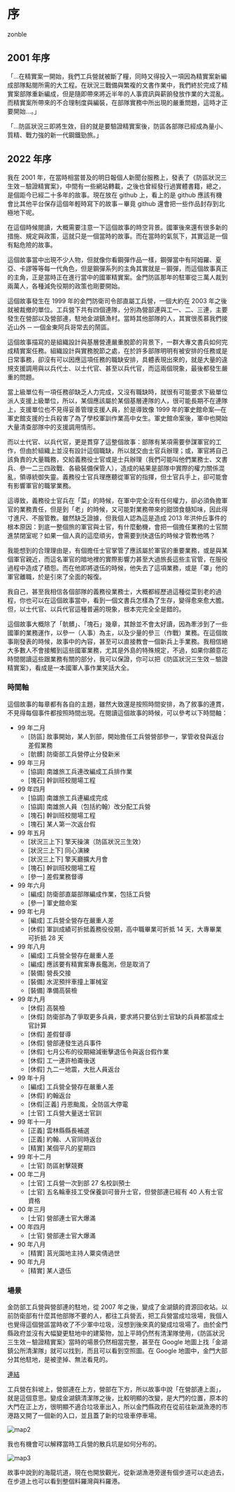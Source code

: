 # 序

zonble

## 2001 年序

「…在精實案一開始，我們工兵營就被斷了糧，同時又得投入一項因為精實案新編成部隊點閱所需的大工程。在狀況三戰備與繁複的文書作業中，我們終於完成了精實案部隊重新編成，但是隨即帶來將近半年的人事資訊與薪餉發放作業的大混亂。而精實案所帶來的不合理制度與編裝，在部隊實務中所出現的嚴重問題，這時才正要開始…。」

「…防區狀況三即將生效，目的就是要驗證精實案後，防區各部隊已經成為量小、質精、戰力強的新一代鋼鐵勁旅。」

## 2022 年序

我在 2001 年，在當時相當普及的明日報個人新聞台服務上，發表了《防區狀況三生效－驗證精實案》，中間有一些網站轉載，之後也曾經發行過實體書籍，總之，是個距今已經二十多年的故事。現在放在 github 上，看上的是 github 應該有機會比其他平台保存這個年輕時寫下的故事－畢竟 github 還會把一些作品封存到北極地下呢。

在這個時候閱讀，大概需要注意一下這個故事的時空背景。國軍後來還有很多新的措施、規定與政策，這就只是一個當時的故事。而在當時的氣氛下，其實這是一個有點危險的故事。

這個故事當中出現不少人物，但就像你看鋼彈作品一樣，鋼彈當中有阿姆羅、夏亞、卡謬等等每一代角色，但是鋼彈系列的主角其實就是－鋼彈，而這個故事真正的主角，正是當時正在進行當中的國軍精實案。金門防區那年的駐軍從三萬人裁到兩萬人，各種減免役期的政策也剛要開始。

這個故事發生在 1999 年的金門防衛司令部直屬工兵營，一個大約在 2003 年之後就被裁撤的單位。工兵營下共有四個連隊，分別為營部連與工一、二、三連，主要發生在營部以及營部連，駐地金湖鎮漁村。當時其他部隊的人，其實很羨慕我們接近山外 ─ 一個金東阿兵哥常去的鬧區。

這個故事描寫的是組織設計與基層營連嚴重脫節的背景下，一群大專文書兵如何完成精實案任務。組織設計與實務脫節之處，在於許多部隊明明有被安排的任務或是日常事務，卻沒有可以因應這項任務的職缺安排，具體表現出來的，就是大量的違規支援調用與以兵代士、以士代官、甚至以兵代官，而這兩個現象，最後都發生嚴重的問題。

當上級單位有一項任務卻缺乏人力完成，又沒有職缺時，就很有可能要求下級單位派人支援上級單位，所以，某個應該屬於某個基層連隊的人，很可能長期不在連隊上，支援單位也不見得妥善管理支援人員，於是導致像 1999 年的軍史館命案—在軍史館支援的士兵殺害了為了學校軍訓作業高中女生。軍史館命案後，軍中也開始大量清查部隊中的支援調用情形。

而以士代官、以兵代官，更是貫穿了這整個故事：部隊有某項需要參謀軍官的工作，但由於組織上並沒有設計這個職缺，所以就交由士官兵辦理；或，軍官將自己該負責的大量職務，交給義務役士官或是士兵辦理（我們可能叫他們業務士、文書兵、參一二三四政戰、各級裝備保管人），造成的結果是部隊中實際的權力關係混亂，領導統御失靈。義務役士官兵理應聽從軍官的指揮，但士官兵手上，卻可能會有影響軍官的職掌業務。

這導致，義務役士官兵在「菜」的時候，在軍中完全沒有任何權力，卻必須負擔軍官的業務責任，但是到「老」的時候，又可能對業務帶來的甜頭食髓知味，因此得寸進尺、不服管教。雖然缺乏證據，但我個人認為這是造成 2013 年洪仲丘事件的根本原因：到底一整個旅的軍官與士官，有什麼動機，會把一個擔任業務的士官關進禁閉室呢？如果一個人真的這麼頑劣，會需要到快退伍的時候才管教他嗎？

我能想到的合理理由是，有個擔任士官掌管了應該屬於軍官的重要業務，或是與某個軍官親近，而這名軍官的暗地裡的實際影響力甚至大過旅長這些主官管，在服役過程中造成了積怨。而在他即將退伍的時候，他失去了這項業務，或是「罩」他的軍官離職，於是引來了全面的報復。

我自己，甚至我相信各個部隊的義務役業務士，大概都經歷過這種從菜到老的過程，你也可以在這個故事當中，看到一個文書兵怎樣為了生存，變得愈來愈大膽。但，以士代官、以兵代官這種普遍的現象，根本完完全全是錯的。

這個故事大概除了「骯髒」、「塊石」幾章，其餘並不會太好讀，因為牽涉到了一些國軍的業務運作，以參一（人事）為主，以及少量的參三（作戰）業務。在這個故事剛發表的時候，故事中的內容，甚至可以直接教會一個新兵上手業務。我相信絕大多數人不會接觸到這些國軍業務，尤其是外島的特殊規定，不過，如果你願意花時間閱讀這些跟業務有關的部分，我可以保證，你可以把《防區狀況三生效－驗證精實案》，看成是一本國軍人事作業笑話大全。

### 時間軸

這個故事的每章都有各自的主題，雖然大致還是按照時間安排，為了敘事的連貫，不見得每個事件都按照時間出現。在閱讀這個故事的時候，可以參考以下時間軸：

- 99 年二月
  - [防區] 故事開始，某人到部，開始擔任工兵營營部參一，掌管收發與返台差假業務
  - [骯髒] 防衛部工兵營停止分發新米
- 99 年三月
  - [協調] 南雄旅工兵連改編成工兵排作業
  - [塊石] 幹訓班校閱場工程
- 99 年四月
  - [協調] 南雄旅工兵連編成完成
  - [協調] 南雄旅人員（包括約翰）改分配工兵營
  - [塊石] 幹訓班校閱場工程
  - [塊石] 某人第一次返台假
- 99 年五月
  - [狀況三上下] 擎天操演（防區狀況三生效）
  - [狀況三上下] 同心演練
  - [狀況三上下] 擎天廳擴大月會
  - [塊石] 幹訓班校閱場工程
  - [參一] 差假業務督導
- 99 年六月
  - [編成] 防衛部直屬部隊編成作業，包括工兵營
  - [參一] 軍史館命案
- 99 年七月
  - [編成] 工兵營全營存在嚴重人差
  - [休假] 軍訓成績可折抵義務役役期，高中職畢業可折抵 14 天，大專畢業可折抵 28 天
- 99 年八月
  - [編成] 工兵營全營存在嚴重人差
  - [編成] 應該要有精實案專長鑑測，但是取消了
  - [裝備] 營長交接
  - [裝備] 水泥預拌車撞上軍械室
  - [裝備] 準備高裝檢
- 99 年九月
  - [休假] 高裝檢
  - [休假] 防衛部為了爭取更多兵員，要求將只要佔到士官缺的兵員都當成士官計算
  - [休假] 差假督導
  - [休假] 營部連發生逃兵事件
  - [休假] 七月公布的役期縮減衝擊退伍令與返台假作業
  - [休假] 工一連許柏崙後送
  - [休假] 九二一地震，大批人員返台
- 99 年十月
  - [編成] 工兵營全營存在嚴重人差
  - [休假] 約翰返台
  - [休假|正義] 丹恩颱風，全防區大停電
  - [士官] 工兵營大量送士官訓
- 99 年十一月
  - [正義] 雲林縣縣長補選
  - [正義] 約翰、人官同時返台
  - [精實] 某個平凡的星期四
- 99 年十二月
  - [士官] 防區射擊競賽
- 00 年二月
  - [士官] 工兵營一次到部 27 名校訓預士
  - [士官] 五名輪車技工受保養訓可晉升士官，但營部連已經有 40 人有士官資格
- 00 年三月
  - [士官] 營部連士官大爆滿
- 00 年四月
  - [士官] 營部連士官大爆滿
- 90 年八月
  - [精實] 莒光園地主持人粟奕倩過世
- 90 年九月
  - [精實] 某人退伍

### 場景

金防部工兵營與營部連的駐地，從 2007 年之後，變成了金湖鎮的資源回收站。以前防衛部有什麼其他部隊不要的人，都往工兵營丟，把工兵營當成垃圾場，我個人也覺得這個營區當時收了不少軍中垃圾，沒想到後來真的變成垃圾場了。由於金門縣政府並沒有大幅變更駐地中的建築物，加上平時仍然有清潔隊使用，《防區狀況三生效－驗證精實案》當時的場景仍然相當完整，甚至在 Google 地圖上找「金湖鎮公所清潔隊」就可以找到，而且可以看到空照圖。在 Google 地圖中，金門大部分其他駐地，是被塗掉、無法看見的。

[連結](https://www.google.com/maps/place/%E9%87%91%E9%96%80%E7%B8%A3%E9%87%91%E6%B9%96%E9%8E%AE%E5%85%AC%E6%89%80%E6%B8%85%E6%BD%94%E9%9A%8A/@24.4301715,118.4093947,380a,35y,39.38t/data=!3m1!1e3!4m5!3m4!1s0x3414a489606dcf0d:0x952bd5cf0c93d0fa!8m2!3d24.4331063!4d118.4096928!5m1!1e4)

工兵營在斜坡上，營部連在上方，營部在下方，所以故事中說「在營部連上面」，就是這個意思。變成金湖鎮清潔隊之後，比較明顯的改變，是大門的位置，原本的大門在正上方，很明顯不適合垃圾車出入，所以金門縣政府在從前往新湖漁港的市港路又開了一個新的入口，並且蓋了新的垃圾車停車場。

![map2](map2.png)

我也有機會可以解釋當時工兵營的散兵坑是如何分布的。

![map3](map3.png)

故事中說到的海龍坑道，現在也開放觀光，從新湖漁港旁邊有個步道可以走過去，在步道上也可以看到整個料羅灣與料羅港。
